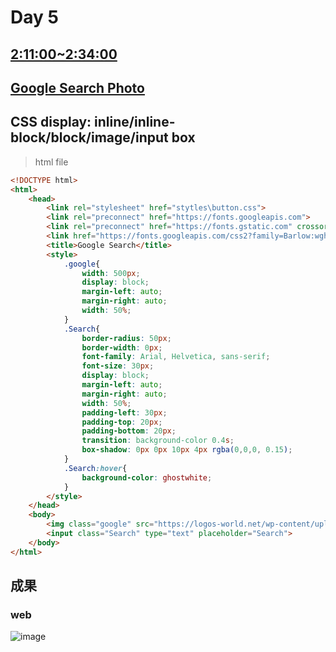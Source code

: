 # Day 5
## [2:11:00~2:34:00](https://www.youtube.com/watch?v=G3e-cpL7ofc&list=WL&index=4&t=4381s)
## [Google Search Photo](https://fonts.google.com/)
## CSS display: inline/inline-block/block/image/input box
> html file
```html
<!DOCTYPE html>
<html>
    <head>
        <link rel="stylesheet" href="stytles\button.css">
        <link rel="preconnect" href="https://fonts.googleapis.com">
        <link rel="preconnect" href="https://fonts.gstatic.com" crossorigin>
        <link href="https://fonts.googleapis.com/css2?family=Barlow:wght@200;300;500&display=swap" rel="stylesheet">
        <title>Google Search</title>
        <style>
            .google{
                width: 500px;
                display: block;
                margin-left: auto;
                margin-right: auto;
                width: 50%;
            }
            .Search{
                border-radius: 50px;
                border-width: 0px;
                font-family: Arial, Helvetica, sans-serif;
                font-size: 30px;
                display: block;
                margin-left: auto;
                margin-right: auto;
                width: 50%;
                padding-left: 30px;
                padding-top: 20px;
                padding-bottom: 20px;
                transition: background-color 0.4s;
                box-shadow: 0px 0px 10px 4px rgba(0,0,0, 0.15);
            }
            .Search:hover{
                background-color: ghostwhite;
            }
        </style>
    </head>
    <body>
        <img class="google" src="https://logos-world.net/wp-content/uploads/2021/04/Google-Search-Logo.png">
        <input class="Search" type="text" placeholder="Search">
    </body>
</html>
```
## 成果
### web
![image](https://user-images.githubusercontent.com/87524840/158598964-54e74dca-33ad-4b9e-ba3b-d6fa6f7c1355.png)


